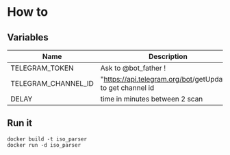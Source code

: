 # How to

## Variables
|Name|Description|
|-|-|
| TELEGRAM_TOKEN | Ask to @bot_father ! |
| TELEGRAM_CHANNEL_ID | "https://api.telegram.org/bot<YourBOTToken>/getUpdates" to get channel id |
| DELAY | time in minutes between 2 scan |

## Run it

```
docker build -t iso_parser
docker run -d iso_parser
```
